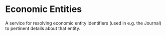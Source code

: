 # Economic Entities

A service for resolving economic entity identifiers (used in e.g. the Journal) to pertinent details about that entity.


